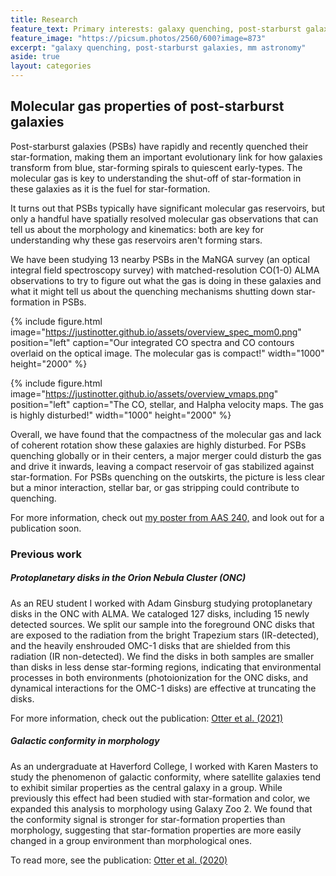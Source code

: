 ```yaml
---
title: Research
feature_text: Primary interests: galaxy quenching, post-starburst galaxies, mm astronomy
feature_image: "https://picsum.photos/2560/600?image=873"
excerpt: "galaxy quenching, post-starburst galaxies, mm astronomy"
aside: true
layout: categories
---
```


## Molecular gas properties of post-starburst galaxies

Post-starburst galaxies (PSBs) have rapidly and recently quenched their star-formation, making them an important evolutionary link for how galaxies transform from blue, star-forming spirals to quiescent early-types. The molecular gas is key to understanding the shut-off of star-formation in these galaxies as it is the fuel for star-formation.

It turns out that PSBs typically have significant molecular gas reservoirs, but only a handful have spatially resolved molecular gas observations that can tell us about the morphology and kinematics: both are key for understanding why these gas reservoirs aren't forming stars. 

We have been studying 13 nearby PSBs in the MaNGA survey (an optical integral field spectroscopy survey) with matched-resolution CO(1-0) ALMA observations to try to figure out what the gas is doing in these galaxies and what it might tell us about the quenching mechanisms shutting down star-formation in PSBs.

{% include figure.html image="https://justinotter.github.io/assets/overview_spec_mom0.png" position="left" caption="Our integrated CO spectra and CO contours overlaid on the optical image. The molecular gas is compact!" width="1000" height="2000" %}

{% include figure.html image="https://justinotter.github.io/assets/overview_vmaps.png" position="left" caption="The CO, stellar, and Halpha velocity maps. The gas is highly disturbed!" width="1000" height="2000" %}

Overall, we have found that the compactness of the molecular gas and lack of coherent rotation show these galaxies are highly disturbed. For PSBs quenching globally or in their centers, a major merger could disturb the gas and drive it inwards, leaving a compact reservoir of gas stabilized against star-formation.
For PSBs quenching on the outskirts, the picture is less clear but a minor interaction, stellar bar, or gas stripping could contribute to quenching.

For more information, check out [my poster from AAS 240,](https://nam02.safelinks.protection.outlook.com/?url=http%3A%2F%2Faas240-aas.ipostersessions.com%2FDefault.aspx%3Fs%3DAC-B6-F8-7B-C4-EA-AB-CD-F6-77-7E-08-66-B3-46-13&data=05%7C01%7Cjotter2%40jhu.edu%7C8321d2bea82b4eac0a1c08da43cb96df%7C9fa4f438b1e6473b803f86f8aedf0dec%7C0%7C0%7C637896838928279538%7CUnknown%7CTWFpbGZsb3d8eyJWIjoiMC4wLjAwMDAiLCJQIjoiV2luMzIiLCJBTiI6Ik1haWwiLCJXVCI6Mn0%3D%7C3000%7C%7C%7C&sdata=Lb051sUTGFyvBHOMX9hCsxP0ZsFu2Hnn%2FRfJqpdQnYM%3D&reserved=0, "my poster from AAS 240,") and look out for a publication soon.



### Previous work

##### Protoplanetary disks in the Orion Nebula Cluster (ONC)
As an REU student I worked with Adam Ginsburg studying protoplanetary disks in the ONC with ALMA. We cataloged 127 disks, including 15 newly detected sources. We split our sample into the foreground ONC disks that are exposed to the radiation from the bright Trapezium stars (IR-detected), and the heavily enshrouded OMC-1 disks that are shielded from this radiation (IR non-detected). We find the disks in both samples are smaller than disks in less dense star-forming regions, indicating that environmental processes in both environments (photoionization for the ONC disks, and dynamical interactions for the OMC-1 disks) are effective at truncating the disks.

For more information, check out the publication: [Otter et al. (2021)](https://ui.adsabs.harvard.edu/abs/2021ApJ...923..221O/abstract "Otter et al. (2021)")

##### Galactic conformity in morphology
As an undergraduate at Haverford College, I worked with Karen Masters to study the phenomenon of galactic conformity, where satellite galaxies tend to exhibit similar properties as the central galaxy in a group. While previously this effect had been studied with star-formation and color, we expanded this analysis to morphology using Galaxy Zoo 2. We found that the conformity signal is stronger for star-formation properties than morphology, suggesting that star-formation properties are more easily changed in a group environment than morphological ones.

To read more, see the publication: [Otter et al. (2020)](https://ui.adsabs.harvard.edu/abs/2020MNRAS.492.2722O/abstract "Otter et al. (2020)")

